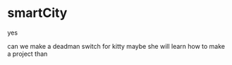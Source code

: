 # smartCity
yes

can we make a deadman switch for kitty maybe she will learn how to make a project than
